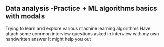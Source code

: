 ## Data analysis -Practice + ML algorithms basics with modals
Trying to learn and explore various machine learning algorithms
Have attach some common interview questions asked in interview with my own handwritten answer It might help you out
